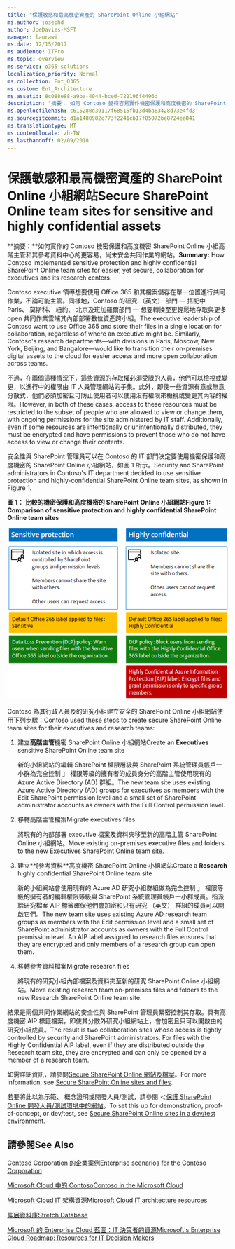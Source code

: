 ```yaml
---
title: "保護敏感和最高機密資產的 SharePoint Online 小組網站"
ms.author: josephd
author: JoeDavies-MSFT
manager: laurawi
ms.date: 12/15/2017
ms.audience: ITPro
ms.topic: overview
ms.service: o365-solutions
localization_priority: Normal
ms.collection: Ent_O365
ms.custom: Ent_Architecture
ms.assetid: 8c088e88-a9ba-4044-bced-722196f4496d
description: "摘要： 如何 Contoso 變得容易實作機密保護和高度機密的 SharePoint Online 的小組網站，尚未安全、 高階主管的共同作業和其參考資料中心。"
ms.openlocfilehash: c615280d39117f68515fb13d4ba83428d73e4fd3
ms.sourcegitcommit: d1a1480982c773f2241cb17f85072be8724ea841
ms.translationtype: MT
ms.contentlocale: zh-TW
ms.lasthandoff: 02/09/2018
---
```

# <a name="secure-sharepoint-online-team-sites-for-sensitive-and-highly-confidential-assets"></a><span data-ttu-id="4960f-103">保護敏感和最高機密資產的 SharePoint Online 小組網站</span><span class="sxs-lookup"><span data-stu-id="4960f-103">Secure SharePoint Online team sites for sensitive and highly confidential assets</span></span>

 <span data-ttu-id="4960f-104">**摘要：**如何實作的 Contoso 機密保護和高度機密 SharePoint Online 小組高階主管和其參考資料中心的更容易，尚未安全共同作業的網站。</span><span class="sxs-lookup"><span data-stu-id="4960f-104">**Summary:** How Contoso implemented sensitive protection and highly confidential SharePoint Online team sites for easier, yet secure, collaboration for executives and its research centers.</span></span>
  
<span data-ttu-id="4960f-p101">Contoso executive 領導想要使用 Office 365 和其檔案儲存在單一位置進行共同作業，不論可能主管。同樣地，Contoso 的研究 （英文） 部門 — 搭配中 Paris、 莫斯科、 紐約、 北京及班加羅爾部門 — 想要轉換至更輕鬆地存取與更多 open 共同作業雲端其內部部署數位資產跨小組。</span><span class="sxs-lookup"><span data-stu-id="4960f-p101">The executive leadership of Contoso want to use Office 365 and store their files in a single location for collaboration, regardless of where an executive might be. Similarly, Contoso's research departments—with divisions in Paris, Moscow, New York, Beijing, and Bangalore—would like to transition their on-premises digital assets to the cloud for easier access and more open collaboration across teams.</span></span>
  
<span data-ttu-id="4960f-p102">不過，在兩個這種情況下，這些資源的存取權必須受限的人員，他們可以檢視或變更，以進行中的權限由 IT 人員管理網站的子集。此外，即使一些資源有意或無意分散式，他們必須加密且可防止使用者可以使用沒有權限來檢視或變更其內容的權限。</span><span class="sxs-lookup"><span data-stu-id="4960f-p102">However, in both of these cases, access to these resources must be restricted to the subset of people who are allowed to view or change them, with ongoing permissions for the site administered by IT staff. Additionally, even if some resources are intentionally or unintentionally distributed, they must be encrypted and have permissions to prevent those who do not have access to view or change their contents.</span></span>
  
<span data-ttu-id="4960f-109">安全性與 SharePoint 管理員可以在 Contoso 的 IT 部門決定要使用機密保護和高度機密的 SharePoint Online 小組網站，如圖 1 所示。</span><span class="sxs-lookup"><span data-stu-id="4960f-109">Security and SharePoint administrators in Contoso's IT department decided to use sensitive protection and highly-confidential SharePoint Online team sites, as shown in Figure 1.</span></span>
  
<span data-ttu-id="4960f-110">**圖 1： 比較的機密保護和高度機密的 SharePoint Online 小組網站**</span><span class="sxs-lookup"><span data-stu-id="4960f-110">**Figure 1: Comparison of sensitive protection and highly confidential SharePoint Online team sites**</span></span>

![敏感性保護和高度機密的 SharePoint Online 小組網站](images/Contoso_Poster/SP_Solution.png)
  
<span data-ttu-id="4960f-112">Contoso 為其行政人員及的研究小組建立安全的 SharePoint Online 小組網站使用下列步驟：</span><span class="sxs-lookup"><span data-stu-id="4960f-112">Contoso used these steps to create secure SharePoint Online team sites for their executives and research teams:</span></span>
  
1. <span data-ttu-id="4960f-113">建立**高階主管**機密 SharePoint Online 小組網站</span><span class="sxs-lookup"><span data-stu-id="4960f-113">Create an **Executives** sensitive SharePoint Online team site</span></span>
    
    <span data-ttu-id="4960f-114">新的小組網站的編輯 SharePoint 權限層級與 SharePoint 系統管理員帳戶一小群為完全控制 」 權限等級的擁有者的成員身分的高階主管使用現有的 Azure Active Directory (AD) 群組。</span><span class="sxs-lookup"><span data-stu-id="4960f-114">The new team site uses existing Azure Active Directory (AD) groups for executives as members with the Edit SharePoint permission level and a small set of SharePoint administrator accounts as owners with the Full Control permission level.</span></span>
    
2. <span data-ttu-id="4960f-115">移轉高階主管檔案</span><span class="sxs-lookup"><span data-stu-id="4960f-115">Migrate executives files</span></span>
    
    <span data-ttu-id="4960f-116">將現有的內部部署 executive 檔案及資料夾移至新的高階主管 SharePoint Online 小組網站。</span><span class="sxs-lookup"><span data-stu-id="4960f-116">Move existing on-premises executive files and folders to the new Executives SharePoint Online team site.</span></span>
    
3. <span data-ttu-id="4960f-117">建立**[參考資料**高度機密 SharePoint Online 小組網站</span><span class="sxs-lookup"><span data-stu-id="4960f-117">Create a **Research** highly confidential SharePoint Online team site</span></span>
    
    <span data-ttu-id="4960f-p103">新的小組網站會使用現有的 Azure AD 研究小組群組做為完全控制 」 權限等級的擁有者的編輯權限等級與 SharePoint 系統管理員帳戶一小群成員。指派給研究檔案 AIP 標籤確保他們會加密和只有研究 （英文） 群組的成員可以開啟它們。</span><span class="sxs-lookup"><span data-stu-id="4960f-p103">The new team site uses existing Azure AD research team groups as members with the Edit permission level and a small set of SharePoint administrator accounts as owners with the Full Control permission level. An AIP label assigned to research files ensures that they are encrypted and only members of a research group can open them.</span></span>
    
4. <span data-ttu-id="4960f-120">移轉參考資料檔案</span><span class="sxs-lookup"><span data-stu-id="4960f-120">Migrate research files</span></span>
    
    <span data-ttu-id="4960f-121">將現有的研究小組內部檔案及資料夾至新的研究 SharePoint Online 小組網站。</span><span class="sxs-lookup"><span data-stu-id="4960f-121">Move existing research team on-premises files and folders to the new Research SharePoint Online team site.</span></span>
    
<span data-ttu-id="4960f-p104">結果是兩個共同作業網站的安全性與 SharePoint 管理員緊密控制其存取。具有高度機密 AIP 標籤檔案，即使其分散外研究小組網站上，會加密且只可以開啟由的研究小組成員。</span><span class="sxs-lookup"><span data-stu-id="4960f-p104">The result is two collaboration sites whose access is tightly controlled by security and SharePoint administrators. For files with the Highly Confidential AIP label, even if they are distributed outside the Research team site, they are encrypted and can only be opened by a member of a research team.</span></span>
  
<span data-ttu-id="4960f-124">如需詳細資訊，請參閱[Secure SharePoint Online 網站及檔案](https://docs.microsoft.com/microsoft-365-enterprise/secure-sharepoint-online-sites-and-files)。</span><span class="sxs-lookup"><span data-stu-id="4960f-124">For more information, see [Secure SharePoint Online sites and files](https://docs.microsoft.com/microsoft-365-enterprise/secure-sharepoint-online-sites-and-files).</span></span>
  
 <span data-ttu-id="4960f-125">若要將此以為示範、 概念證明或開發人員/測試，請參閱 ＜[保護 SharePoint Online 開發人員/測試環境中的網站](https://docs.microsoft.com/microsoft-365-enterprise/secure-sharepoint-online-sites-dev-test)。</span><span class="sxs-lookup"><span data-stu-id="4960f-125">To set this up for demonstration, proof-of-concept, or dev/test, see [Secure SharePoint Online sites in a dev/test environment](https://docs.microsoft.com/microsoft-365-enterprise/secure-sharepoint-online-sites-dev-test).</span></span>
  
## <a name="see-also"></a><span data-ttu-id="4960f-126">請參閱</span><span class="sxs-lookup"><span data-stu-id="4960f-126">See Also</span></span>

[<span data-ttu-id="4960f-127">Contoso Corporation 的企業案例</span><span class="sxs-lookup"><span data-stu-id="4960f-127">Enterprise scenarios for the Contoso Corporation</span></span>](enterprise-scenarios-for-the-contoso-corporation.md)
  
[<span data-ttu-id="4960f-128">Microsoft Cloud 中的 Contoso</span><span class="sxs-lookup"><span data-stu-id="4960f-128">Contoso in the Microsoft Cloud</span></span>](contoso-in-the-microsoft-cloud.md)
  
[<span data-ttu-id="4960f-129">Microsoft Cloud IT 架構資源</span><span class="sxs-lookup"><span data-stu-id="4960f-129">Microsoft Cloud IT architecture resources</span></span>](microsoft-cloud-it-architecture-resources.md)

[<span data-ttu-id="4960f-130">伸展資料庫</span><span class="sxs-lookup"><span data-stu-id="4960f-130">Stretch Database</span></span>](https://msdn.microsoft.com/library/dn935011.aspx)
  
[<span data-ttu-id="4960f-131">Microsoft 的 Enterprise Cloud 藍圖：IT 決策者的資源</span><span class="sxs-lookup"><span data-stu-id="4960f-131">Microsoft's Enterprise Cloud Roadmap: Resources for IT Decision Makers</span></span>](https://sway.com/FJ2xsyWtkJc2taRD)




